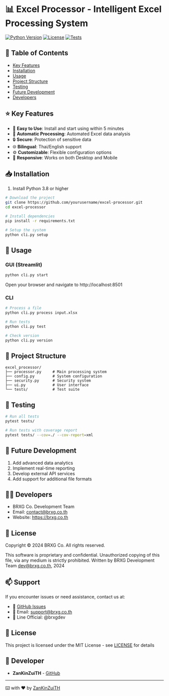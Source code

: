 # 📊 Excel Processor - Intelligent Excel Processing System

[![Python Version](https://img.shields.io/badge/python-3.8%2B-blue)]()
[![License](https://img.shields.io/badge/license-BRXG%20Co.-green)]()
[![Tests](https://img.shields.io/badge/tests-passing-brightgreen)]()

## 📌 Table of Contents
- [Key Features](#-key-features)
- [Installation](#-installation)
- [Usage](#-usage)
- [Project Structure](#-project-structure)
- [Testing](#-testing)
- [Future Development](#-future-development)
- [Developers](#-developers)

## ⭐ Key Features
- 🚀 **Easy to Use**: Install and start using within 5 minutes
- 🔄 **Automatic Processing**: Automated Excel data analysis
- 🔒 **Secure**: Protection of sensitive data
- 🌐 **Bilingual**: Thai/English support
- ⚙️ **Customizable**: Flexible configuration options
- 📱 **Responsive**: Works on both Desktop and Mobile

## 📥 Installation
1. Install Python 3.8 or higher
```bash
# Download the project
git clone https://github.com/yourusername/excel-processor.git
cd excel-processor

# Install dependencies
pip install -r requirements.txt

# Setup the system
python cli.py setup
```

## 🚀 Usage
### GUI (Streamlit)
```bash
python cli.py start
```
Open your browser and navigate to http://localhost:8501

### CLI
```bash
# Process a file
python cli.py process input.xlsx

# Run tests
python cli.py test

# Check version
python cli.py version
```

## 📁 Project Structure
```
excel_processor/
├── processor.py     # Main processing system
├── config.py        # System configuration
├── security.py      # Security system
├── ui.py            # User interface
└── tests/           # Test suite
```

## 🧪 Testing
```bash
# Run all tests
pytest tests/

# Run tests with coverage report
pytest tests/ --cov=./ --cov-report=xml
```

## 🔄 Future Development
1. Add advanced data analytics
2. Implement real-time reporting
3. Develop external API services
4. Add support for additional file formats

## 👨‍💻 Developers
- BRXG Co. Development Team
- Email: contact@brxg.co.th
- Website: https://brxg.co.th

## 📝 License
Copyright © 2024 BRXG Co. All rights reserved.

This software is proprietary and confidential. 
Unauthorized copying of this file, via any medium is strictly prohibited.
Written by BRXG Development Team <dev@brxg.co.th>, 2024

## 📫 Support
If you encounter issues or need assistance, contact us at:
- 🐛 [GitHub Issues](https://github.com/BRXG/excel-processor/issues)
- 📧 Email: support@brxg.co.th
- 💬 Line Official: @brxgdev

## 📄 License

This project is licensed under the MIT License - see [LICENSE](LICENSE) for details

## 👥 Developer

- **ZanKinZuiTH** - [GitHub](https://github.com/ZanKinZuiTH)

---
⌨️ with ❤️ by [ZanKinZuiTH](https://github.com/ZanKinZuiTH) 